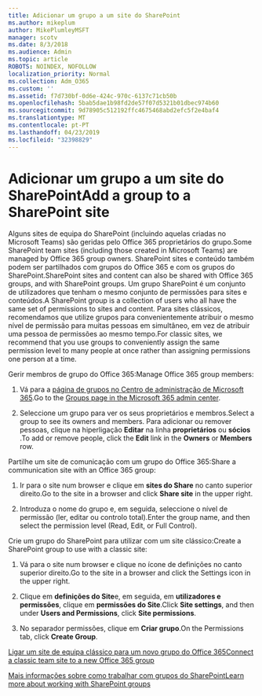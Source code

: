 ```yaml
---
title: Adicionar um grupo a um site do SharePoint
ms.author: mikeplum
author: MikePlumleyMSFT
manager: scotv
ms.date: 8/3/2018
ms.audience: Admin
ms.topic: article
ROBOTS: NOINDEX, NOFOLLOW
localization_priority: Normal
ms.collection: Adm_O365
ms.custom: ''
ms.assetid: f7d730bf-0d6e-424c-970c-6137c71cb50b
ms.openlocfilehash: 5bab5dae1b98fd2de57f07d5321b01dbec974b60
ms.sourcegitcommit: 9d78905c512192ffc4675468abd2efc5f2e4baf4
ms.translationtype: MT
ms.contentlocale: pt-PT
ms.lasthandoff: 04/23/2019
ms.locfileid: "32398829"
---
```

# <a name="add-a-group-to-a-sharepoint-site"></a><span data-ttu-id="817ef-102">Adicionar um grupo a um site do SharePoint</span><span class="sxs-lookup"><span data-stu-id="817ef-102">Add a group to a SharePoint site</span></span>

<span data-ttu-id="817ef-103">Alguns sites de equipa do SharePoint (incluindo aquelas criadas no Microsoft Teams) são geridas pelo Office 365 proprietários do grupo.</span><span class="sxs-lookup"><span data-stu-id="817ef-103">Some SharePoint team sites (including those created in Microsoft Teams) are managed by Office 365 group owners.</span></span> <span data-ttu-id="817ef-104">SharePoint sites e conteúdo também podem ser partilhados com grupos do Office 365 e com os grupos do SharePoint.</span><span class="sxs-lookup"><span data-stu-id="817ef-104">SharePoint sites and content can also be shared with Office 365 groups, and with SharePoint groups.</span></span> <span data-ttu-id="817ef-105">Um grupo SharePoint é um conjunto de utilizadores que tenham o mesmo conjunto de permissões para sites e conteúdos.</span><span class="sxs-lookup"><span data-stu-id="817ef-105">A SharePoint group is a collection of users who all have the same set of permissions to sites and content.</span></span> <span data-ttu-id="817ef-106">Para sites clássicos, recomendamos que utilize grupos para convenientemente atribuir o mesmo nível de permissão para muitas pessoas em simultâneo, em vez de atribuir uma pessoa de permissões ao mesmo tempo.</span><span class="sxs-lookup"><span data-stu-id="817ef-106">For classic sites, we recommend that you use groups to conveniently assign the same permission level to many people at once rather than assigning permissions one person at a time.</span></span>
  
<span data-ttu-id="817ef-107">Gerir membros de grupo do Office 365:</span><span class="sxs-lookup"><span data-stu-id="817ef-107">Manage Office 365 group members:</span></span>
  
1. <span data-ttu-id="817ef-108">Vá para a [página de grupos no Centro de administração de Microsoft 365](https://portal.office.com/adminportal/home#/groups).</span><span class="sxs-lookup"><span data-stu-id="817ef-108">Go to the [Groups page in the Microsoft 365 admin center](https://portal.office.com/adminportal/home#/groups).</span></span>
    
2. <span data-ttu-id="817ef-109">Seleccione um grupo para ver os seus proprietários e membros.</span><span class="sxs-lookup"><span data-stu-id="817ef-109">Select a group to see its owners and members.</span></span> <span data-ttu-id="817ef-110">Para adicionar ou remover pessoas, clique na hiperligação **Editar** na linha **proprietários** ou **sócios** .</span><span class="sxs-lookup"><span data-stu-id="817ef-110">To add or remove people, click the **Edit** link in the **Owners** or **Members** row.</span></span> 
    
<span data-ttu-id="817ef-111">Partilhe um site de comunicação com um grupo do Office 365:</span><span class="sxs-lookup"><span data-stu-id="817ef-111">Share a communication site with an Office 365 group:</span></span>
  
1. <span data-ttu-id="817ef-112">Ir para o site num browser e clique em **sites do Share** no canto superior direito.</span><span class="sxs-lookup"><span data-stu-id="817ef-112">Go to the site in a browser and click **Share site** in the upper right.</span></span> 
    
2. <span data-ttu-id="817ef-113">Introduza o nome do grupo e, em seguida, seleccione o nível de permissão (ler, editar ou controlo total).</span><span class="sxs-lookup"><span data-stu-id="817ef-113">Enter the group name, and then select the permission level (Read, Edit, or Full Control).</span></span>
    
<span data-ttu-id="817ef-114">Crie um grupo do SharePoint para utilizar com um site clássico:</span><span class="sxs-lookup"><span data-stu-id="817ef-114">Create a SharePoint group to use with a classic site:</span></span>
  
1. <span data-ttu-id="817ef-115">Vá para o site num browser e clique no ícone de definições no canto superior direito.</span><span class="sxs-lookup"><span data-stu-id="817ef-115">Go to the site in a browser and click the Settings icon in the upper right.</span></span>
    
2. <span data-ttu-id="817ef-116">Clique em **definições do Site**e, em seguida, em **utilizadores e permissões**, clique em **permissões do Site**.</span><span class="sxs-lookup"><span data-stu-id="817ef-116">Click **Site settings**, and then under **Users and Permissions**, click **Site permissions**.</span></span>
    
3. <span data-ttu-id="817ef-117">No separador permissões, clique em **Criar grupo**.</span><span class="sxs-lookup"><span data-stu-id="817ef-117">On the Permissions tab, click **Create Group**.</span></span>
    
[<span data-ttu-id="817ef-118">Ligar um site de equipa clássico para um novo grupo do Office 365</span><span class="sxs-lookup"><span data-stu-id="817ef-118">Connect a classic team site to a new Office 365 group</span></span>](https://go.microsoft.com/fwlink/?linkid=2008654)
  
[<span data-ttu-id="817ef-119">Mais informações sobre como trabalhar com grupos do SharePoint</span><span class="sxs-lookup"><span data-stu-id="817ef-119">Learn more about working with SharePoint groups</span></span>](https://go.microsoft.com/fwlink/?linkid=874658)
  


